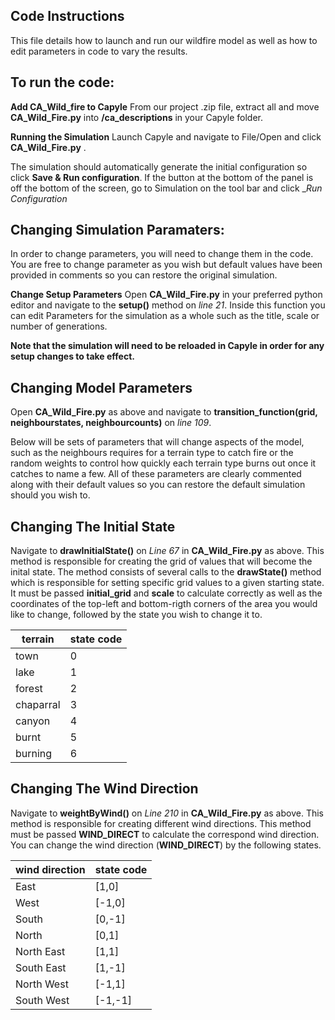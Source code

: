 
## Code Instructions

This file details how to launch and run our wildfire model as well as how to edit parameters in code to vary the results.
## To run the code:
    
**Add CA_Wild_fire to Capyle**
From our project .zip file, extract all and move __CA_Wild_Fire.py__ into __/ca_descriptions__ in your Capyle folder.

**Running the Simulation**
Launch Capyle and navigate to File/Open and click __CA_Wild_Fire.py__ .

The simulation should automatically generate the initial configuration so click __Save & Run configuration__.
If the button at the bottom of the panel is off the bottom of the screen, go to Simulation on the tool bar and click __Run Configuration_

## Changing Simulation Paramaters: 
In order to change parameters, you will need to change them in the code. You are free to change parameter as you 
wish but default values have been provided in comments so you can restore the original simulation.

**Change Setup Parameters** 
Open __CA_Wild_Fire.py__ in your preferred python editor and navigate to the __setup()__ method on *line 21*.
Inside this function you can edit Parameters for the simulation as a whole such as the title, scale or number of generations.

**Note that the simulation will need to be reloaded in Capyle in order for any setup changes to take effect.**

## Changing Model Parameters 
Open __CA_Wild_Fire.py__ as above and navigate to __transition_function(grid, neighbourstates, neighbourcounts)__ on *line 109*.

Below will be sets of parameters that will change aspects of the model, such as the neighbours requires for a terrain type to catch fire or 
the random weights to control how quickly each terrain type burns out once it catches to name a few. All of these parameters are clearly commented 
along with their default values so you can restore the default simulation should you wish to.

## Changing The Initial State 
Navigate to __drawInitialState()__ on *Line 67* in __CA_Wild_Fire.py__ as above. 
This method is responsible for creating the grid of values that will become the inital state. The method consists of several calls to the 
__drawState()__ method which is responsible for setting specific grid values to a given starting state.
It must be passed __initial_grid__ and __scale__ to calculate correctly as well as the coordinates of the top-left and bottom-rigth corners of the area
you would like to change, followed by the state you wish to change it to.

| terrain | state code |
| --- | --- |
| town | 0 |
| lake | 1 |
| forest | 2 |
| chaparral | 3 |
| canyon | 4 |
| burnt | 5 |
| burning | 6 |

## Changing The Wind Direction
Navigate to __weightByWind()__ on *Line 210* in __CA_Wild_Fire.py__ as above.
This method is responsible for creating different wind directions. This method must be passed __WIND_DIRECT__ to calculate the correspond wind direction.
You can change the wind direction (__WIND_DIRECT__) by the following states.

| wind direction | state code |
| --- | --- |
| East | [1,0] |
| West | [-1,0] |
| South | [0,-1] |
| North | [0,1] |
| North East | [1,1] |
| South East | [1,-1] |
| North West | [-1,1] |
| South West | [-1,-1] |
